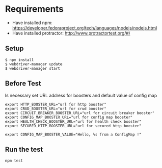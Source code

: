 # Requirements
* Have installed npm: https://developer.fedoraproject.org/tech/languages/nodejs/nodejs.html
* Have installed protractor: http://www.protractortest.org/#/

## Setup
```
$ npm install
$ webdriver-manager update
$ webdriver-manager start
```
## Before Test
Is necessary set URL address for boosters and default value of config map
```
export HTTP_BOOSTER_URL="url for http booster"
export CRUD_BOOSTER_URL="url for crud booster"
export CIRCUIT_BREAKER_BOOSTER_URL="url for circuit breaker booster"
export CONFIG_MAP_BOOSTER_URL="url for config map booster"
export HEALTH_CHECK_BOOSTER_URL="url for health check booster"
export SECURED_HTTP_BOOSTER_URL="url for secured http booster"

export CONFIG_MAP_BOOSTER_VALUE="Hello, %s from a ConfigMap !"

```

## Run the test
```
npm test
```

